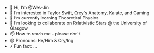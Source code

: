 - 👋 Hi, I’m @Wes-Jin
- 👀 I’m interested in Taylor Swift, Grey's Anatomy, Karate, and Gaming
- 🌱 I’m currently learning Theoretical Physics
- 💞️ I’m looking to collaborate on Relativistic Stars @ the University of Glasgow 
- 📫 How to reach me - please don't 
- 😄 Pronouns: He/Him & Cry/Ing
- ⚡ Fun fact: ...

<!---
Wes-Jin/Wes-Jin is a ✨ special ✨ repository because its `README.md` (this file) appears on your GitHub profile.
You can click the Preview link to take a look at your changes.
--->
